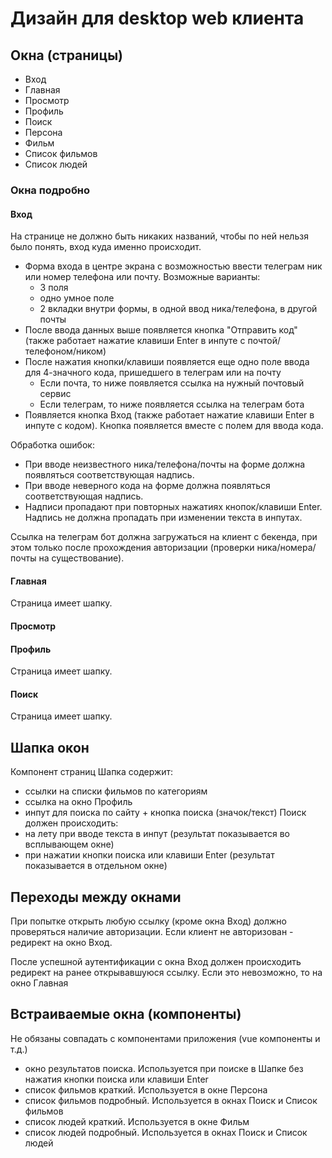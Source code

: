 # Дизайн для desktop web клиента
## Окна (страницы)
- Вход
- Главная
- Просмотр
- Профиль
- Поиск
- Персона
- Фильм
- Список фильмов
- Список людей
### Окна подробно
#### Вход
На странице не должно быть никаких названий, чтобы по ней нельзя было понять, вход куда именно происходит.
- Форма входа в центре экрана с возможностью ввести телеграм ник или номер телефона или почту. Возможные варианты:
  - 3 поля
  - одно умное поле
  - 2 вкладки внутри формы, в одной ввод ника/телефона, в другой почты
- После ввода данных выше появляется кнопка "Отправить код" (также работает нажатие клавиши Enter в инпуте с почтой/телефоном/ником)
- После нажатия кнопки/клавиши появляется еще одно поле ввода для 4-значного кода, пришедшего в телеграм или на почту
  - Если почта, то ниже появляется ссылка на нужный почтовый сервис
  - Если телеграм, то ниже появляется ссылка на телеграм бота
- Появляется кнопка Вход (также работает нажатие клавиши Enter в инпуте с кодом). Кнопка появляется вместе с полем для ввода кода.

Обработка ошибок:
- При вводе неизвестного ника/телефона/почты на форме должна появляться соответствующая надпись.
- При вводе неверного кода на форме должна появляться соответствующая надпись.
- Надписи пропадают при повторных нажатиях кнопок/клавиши Enter. Надпись не должна пропадать при изменении текста в инпутах.

Ссылка на телеграм бот должна загружаться на клиент с бекенда, при этом только после прохождения авторизации (проверки ника/номера/почты на существование).
#### Главная
Страница имеет шапку.


#### Просмотр
#### Профиль
Страница имеет шапку.
#### Поиск
Страница имеет шапку.

## Шапка окон
Компонент страниц Шапка содержит:
- ссылки на списки фильмов по категориям
- ссылка на окно Профиль
- инпут для поиска по сайту + кнопка поиска (значок/текст)
Поиск должен происходить:
- на лету при вводе текста в инпут (результат показывается во всплывающем окне)
- при нажатии кнопки поиска или клавиши Enter (результат показывается в отдельном окне)
## Переходы между окнами
При попытке открыть любую ссылку (кроме окна Вход) должно проверяться наличие авторизации. Если клиент не авторизован - редирект на окно Вход. 

После успешной аутентификации с окна Вход должен происходить редирект на ранее открывавшуюся ссылку. Если это невозможно, то на окно Главная

## Встраиваемые окна (компоненты)
Не обязаны совпадать с компонентами приложения (vue компоненты и т.д.)
- окно результатов поиска. Используется при поиске в Шапке без нажатия кнопки поиска или клавиши Enter
- список фильмов краткий. Используется в окне Персона
- список фильмов подробный. Используется в окнах Поиск и Список фильмов
- список людей краткий. Используется в окне Фильм
- список людей подробный. Используется в окнах Поиск и Список людей
